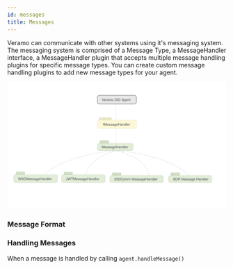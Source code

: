 ```yaml
---
id: messages
title: Messages
---
```


Veramo can communicate with other systems using it's messaging system. The messaging system is comprised of a Message Type, a MessageHandler interface, a MessageHandler plugin that accepts multiple message handling plugins for specific message types. You can create custom message handling plugins to add new message types for your agent.

![img](../../static/img/diagrams/veramo_message_handler_simple.svg)

### Message Format

### Handling Messages

When a message is handled by calling `agent.handleMessage()`

